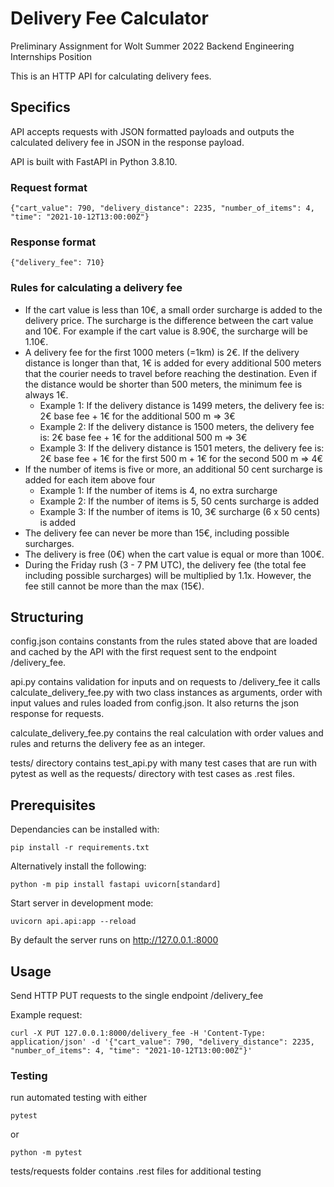 # Delivery Fee Calculator
Preliminary Assignment for Wolt Summer 2022 Backend Engineering Internships Position

This is an HTTP API for calculating delivery fees.

## Specifics
API accepts requests with JSON formatted payloads and outputs the calculated delivery fee in JSON in the response payload.

API is built with FastAPI in Python 3.8.10.
### Request format
```
{"cart_value": 790, "delivery_distance": 2235, "number_of_items": 4, "time": "2021-10-12T13:00:00Z"}
```
### Response format
```
{"delivery_fee": 710}
```
### Rules for calculating a delivery fee
- If the cart value is less than 10€, a small order surcharge is added to the delivery price. The surcharge is the difference between the cart value and 10€. For example if the cart value is 8.90€, the surcharge will be 1.10€.
- A delivery fee for the first 1000 meters (=1km) is 2€. If the delivery distance is longer than that, 1€ is added for every additional 500 meters that the courier needs to travel before reaching the destination. Even if the distance would be shorter than 500 meters, the minimum fee is always 1€.
  - Example 1: If the delivery distance is 1499 meters, the delivery fee is: 2€ base fee + 1€ for the additional 500 m => 3€
  - Example 2: If the delivery distance is 1500 meters, the delivery fee is: 2€ base fee + 1€ for the additional 500 m => 3€
  - Example 3: If the delivery distance is 1501 meters, the delivery fee is: 2€ base fee + 1€ for the first 500 m + 1€ for the second 500 m => 4€
- If the number of items is five or more, an additional 50 cent surcharge is added for each item above four
  - Example 1: If the number of items is 4, no extra surcharge
  - Example 2: If the number of items is 5, 50 cents surcharge is added
  - Example 3: If the number of items is 10, 3€ surcharge (6 x 50 cents) is added
- The delivery fee can never be more than 15€, including possible surcharges.
- The delivery is free (0€) when the cart value is equal or more than 100€.
- During the Friday rush (3 - 7 PM UTC), the delivery fee (the total fee including possible surcharges) will be multiplied by 1.1x. However, the fee still cannot be more than the max (15€).
## Structuring
config.json contains constants from the rules stated above that are loaded and cached by the API with the first request sent to the endpoint /delivery_fee.

api.py contains validation for inputs and on requests to /delivery_fee it calls calculate_delivery_fee.py with two class instances as arguments, order with input values and rules loaded from config.json. It also returns the json response for requests.

calculate_delivery_fee.py contains the real calculation with order values and rules and returns the delivery fee as an integer.

tests/ directory contains test_api.py with many test cases that are run with pytest as well as the requests/ directory with test cases as .rest files.

## Prerequisites
Dependancies can be installed with:

```pip install -r requirements.txt```

Alternatively install the following:

```python -m pip install fastapi uvicorn[standard]```

Start server in development mode:

```uvicorn api.api:app --reload```

By default the server runs on http://127.0.0.1.:8000

## Usage
Send HTTP PUT requests to the single endpoint /delivery_fee

Example request:

```curl -X PUT 127.0.0.1:8000/delivery_fee -H 'Content-Type: application/json' -d '{"cart_value": 790, "delivery_distance": 2235, "number_of_items": 4, "time": "2021-10-12T13:00:00Z"}'```

### Testing
run automated testing with either

```pytest```

or

```python -m pytest```

tests/requests folder contains .rest files for additional testing
